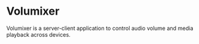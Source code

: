 # Volumixer

Volumixer is a server-client application to control audio volume and media playback across devices.
